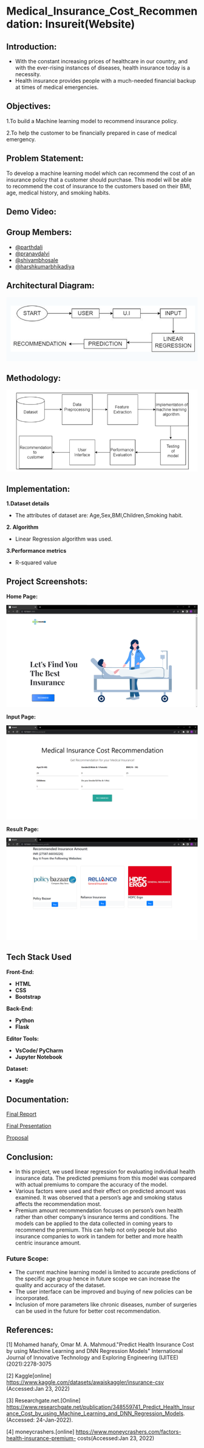 
# Medical_Insurance_Cost_Recommendation: Insureit(Website)

## Introduction:
- With the constant increasing prices of healthcare in our country, and with the ever-rising instances of diseases, health insurance today is a necessity. 
- Health insurance provides people with a much-needed financial backup at times of medical emergencies.

## Objectives:
1.To build a Machine learning model to recommend insurance policy.

2.To help the customer to be financially prepared in case of medical emergency.

## Problem Statement:
To develop a machine learning model which can recommend the cost of an insurance policy that a customer should purchase. This model will be able to recommend the cost of insurance to the customers based on their  BMI, age, medical history, and smoking habits.

## Demo Video:

[](https://user-images.githubusercontent.com/56031116/173902276-4f131798-d2d8-4e33-9522-61ad5453b727.mp4)

## Group Members:
- [@parthdali](https://github.com/parthd06)
- [@pranavdalvi](https://github.com/PRANAVD-10)
- [@shivambhosale](https://github.com/ShivamB10)
- [@harshkumarbhikadiya](https://github.com/Harshbhikadiya29)

## Architectural Diagram:

![App Screenshot1](https://github.com/parthd06/Medical_Insurance_Cost_Recommendation/blob/main/Images/ss1.png)

## Methodology:

![App Screenshot2](https://github.com/parthd06/Medical_Insurance_Cost_Recommendation/blob/main/Images/ss2.png)

## Implementation:
**1.Dataset details**
- The attributes of dataset are: Age,Sex,BMI,Children,Smoking habit.

**2. Algorithm**
- Linear Regression algorithm was used.

**3.Performance metrics**
- R-squared value

## Project Screenshots:
**Home Page:**

![App Screenshot1](https://github.com/parthd06/Medical_Insurance_Cost_Recommendation/blob/main/Images/ss3.png)

**Input Page:**

![App Screenshot2](https://github.com/parthd06/Medical_Insurance_Cost_Recommendation/blob/main/Images/ss4.png)

**Result Page:**

![App Screenshot3](https://github.com/parthd06/Medical_Insurance_Cost_Recommendation/blob/main/Images/ss5.png)

## Tech Stack Used
**Front-End:**
- **HTML**
- **CSS**
- **Bootstrap**

**Back-End:**
- **Python**
- **Flask**

**Editor Tools:**
- **VsCode/ PyCharm**
- **Jupyter Notebook**

**Dataset:** 
- **Kaggle**


## Documentation:
[Final Report](https://github.com/parthd06/Medical_Insurance_Cost_Recommendation/blob/main/Documents/ML_Mini_Project_Report.pdf)

[Final Presentation](https://github.com/parthd06/Medical_Insurance_Cost_Recommendation/blob/main/Documents/ML_Ppt.pptx)

[Proposal](https://github.com/parthd06/Medical_Insurance_Cost_Recommendation/blob/main/Documents/ML_Mini_Project_Proposal.pdf)

## Conclusion:
- In this project, we used linear regression for evaluating individual health insurance data. The predicted premiums from this model was compared with actual premiums to compare the accuracy of the model.
- Various factors were used and their effect on predicted amount was examined. It was observed that a person’s age and smoking status affects the recommendation most. 
- Premium amount recommendation focuses on person’s own health rather than other company’s insurance terms and conditions. The models can be applied to the data collected in coming years to recommend the premium. This can help not only people but also insurance companies to work in tandem for better and more health centric insurance amount.

### Future Scope:
- The current machine learning model is limited to accurate predictions of the specific age group hence in future scope we can increase the quality and accuracy of the dataset. 
- The user interface can be improved and buying of new policies can be  incorporated. 
- Inclusion of more parameters like chronic diseases, number of surgeries can be used in the future for better cost recommendation.

## References:

[1] Mohamed hanafy, Omar M. A. Mahmoud."Predict Health Insurance Cost by using Machine Learning and DNN Regression Models" International Journal of Innovative Technology and Exploring Engineering (IJITEE)(2021):2278-3075

[2] Kaggle[online]
https://www.kaggle.com/datasets/awaiskaggler/insurance-csv (Accessed:Jan 23, 2022)

[3] Researchgate.net.[Online]
https://www.researchgate.net/publication/348559741_Predict_Health_Insurance_Cost_by_using_Machine_Learning_and_DNN_Regression_Models. (Accessed: 24-Jan-2022).

[4] moneycrashers.[online]
https://www.moneycrashers.com/factors-health-insurance-premium- costs(Accessed:Jan 23, 2022)
